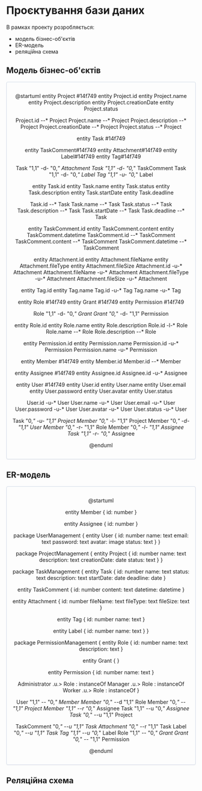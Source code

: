 # Проєктування бази даних

В рамках проекту розробляється: 
- модель бізнес-об'єктів 
- ER-модель
- реляційна схема

## Модель бізнес-об'єктів

<center style="
   border-radius:4px;
   border: 1px solid #cfd7e6;
   box-shadow: 0 1px 3px 0 rgba(89,105,129,.05), 0 1px 1px 0 rgba(0,0,0,.025);
   padding: 1em;"
>

@startuml
entity Project #14f749
entity Project.id
entity Project.name
entity Project.description
entity Project.creationDate
entity Project.status

Project.id --* Project
Project.name --* Project
Project.description --* Project
Project.creationDate --* Project
Project.status --* Project



entity Task #14f749

entity TaskComment#14f749
entity Attachment#14f749
entity Label#14f749
entity Tag#14f749

Task "1,1" -d- "0,*" Attachment
Task "1,1" -d- "0,*" TaskComment
Task "1,1" -d- "0,*" Label
Tag "1,1" -u- "0,*" Label

entity Task.id
entity Task.name
entity Task.status
entity Task.description
entity Task.startDate
entity Task.deadline

Task.id --* Task
Task.name --* Task
Task.status --* Task
Task.description --* Task
Task.startDate --* Task
Task.deadline --* Task

entity TaskComment.id
entity TaskComment.content
entity TaskComment.datetime
TaskComment.id --* TaskComment
TaskComment.content --* TaskComment
TaskComment.datetime --* TaskComment

entity Attachment.id
entity Attachment.fileName
entity Attachment.fileType
entity Attachment.fileSize
Attachment.id -u-* Attachment
Attachment.fileName -u-* Attachment
Attachment.fileType -u-* Attachment
Attachment.fileSize -u-* Attachment

entity Tag.id
entity Tag.name
Tag.id -u-* Tag
Tag.name -u-* Tag



entity Role #14f749
entity Grant #14f749
entity Permission #14f749

Role "1,1" -d- "0,*" Grant
Grant "0,*" -d- "1,1" Permission

entity Role.id
entity Role.name
entity Role.description
Role.id -l-* Role
Role.name --* Role
Role.description --* Role

entity Permission.id
entity Permission.name
Permission.id -u-* Permission
Permission.name -u-* Permission



entity Member #14f749
entity Member.id
Member.id --* Member



entity Assignee #14f749
entity Assignee.id
Assignee.id -u-* Assignee



entity User #14f749
entity User.id
entity User.name
entity User.email
entity User.password
entity User.avatar
entity User.status

User.id -u-* User
User.name -u-* User
User.email -u-* User
User.password -u-* User
User.avatar -u-* User
User.status -u-* User



Task "0,*" -u- "1,1" Project
Member "0,*" -l- "1,1" Project
Member "0,*" -d- "1,1" User
Member "0,*" -r- "1,1" Role
Member "0,*" -l- "1,1" Assignee
Task "1,1" -r- "0,*" Assignee

@enduml

</center>

## ER-модель

<center style="
   border-radius:4px;
   border: 1px solid #cfd7e6;
   box-shadow: 0 1px 3px 0 rgba(89,105,129,.05), 0 1px 1px 0 rgba(0,0,0,.025);
   padding: 1em;"
>

@startuml

entity Member {
    id: number
  }

  entity Assignee {
    id: number
  }

package UserManagement {
  entity User {
    id: number
    name: text
    email: text
    password: text
    avatar: image
    status: text
  }
}

package ProjectManagement {
  entity Project {
    id: number
    name: text
    description: text
    creationDate: date
    status: text
  }
}

package TaskManagement {
  entity Task {
    id: number
    name: text
    status: text
    description: text
    startDate: date
    deadline: date
  }

  entity TaskComment {
    id: number
    content: text
    datetime: datetime
  }

  entity Attachment {
    id: number
    fileName: text
    fileType: text
    fileSize: text
  }

  entity Tag {
    id: number
    name: text
  }

  entity Label {
    id: number
    name: text
  }
}

package PermissionManagement {
  entity Role {
    id: number
    name: text
    description: text
  }

  entity Grant {
  }

  entity Permission {
    id: number
    name: text
  }

  Administrator .u.> Role : instanceOf
  Manager .u.> Role : instanceOf
  Worker .u.> Role : instanceOf
}


User "1,1" -- "0,*" Member
Member "0,*" --d "1,1" Role
Member "0,*" -- "1,1" Project
Member "1,1" --r "0,*" Assignee
Task "1,1" --u "0,*" Assignee
Task "0,*" --u "1,1" Project

TaskComment "0,*" --u "1,1" Task
Attachment "0,*" --r "1,1" Task
Label "0,*" --u "1,1" Task
Tag "1,1" --u "0,*" Label
Role "1,1" -- "0,*" Grant
Grant "0,*" -- "1,1" Permission

@enduml

</center> 

## Реляційна схема
